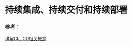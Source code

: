 # 持续集成、持续交付和持续部署



### 参考：

[详解CI、CD相关概念](https://blog.csdn.net/sinat_35930259/article/details/79429743)